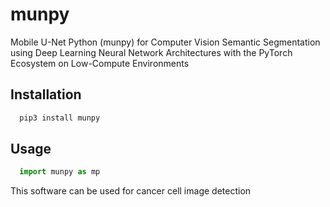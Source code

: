 # munpy

Mobile U-Net Python (munpy) for Computer Vision Semantic Segmentation using Deep Learning Neural Network Architectures with the PyTorch Ecosystem on Low-Compute Environments

## Installation

```sh
  pip3 install munpy
```

## Usage

```python
  import munpy as mp
```
This software can be used for cancer cell image detection
